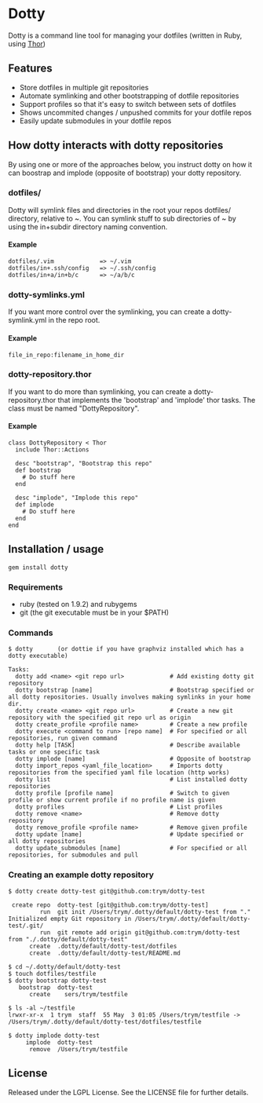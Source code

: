 # Dotty

Dotty is a command line tool for managing your dotfiles (written in Ruby, using [Thor](https://github.com/wycats/thor/))

## Features
* Store dotfiles in multiple git repositories
* Automate symlinking and other bootstrapping of dotfile repositories
* Support profiles so that it's easy to switch between sets of dotfiles
* Shows uncommited changes / unpushed commits for your dotfile repos
* Easily update submodules in your dotfile repos

## How dotty interacts with dotty repositories

By using one or more of the approaches below, you instruct dotty on how it can boostrap and implode (opposite of bootstrap) your dotty repository.

### dotfiles/

Dotty will symlink files and directories in the root your repos dotfiles/ directory, relative to ~.
You can symlink stuff to sub directories of ~ by using the in+subdir directory naming convention.

#### Example

    dotfiles/.vim             => ~/.vim
    dotfiles/in+.ssh/config   => ~/.ssh/config
    dotfiles/in+a/in+b/c      => ~/a/b/c

### dotty-symlinks.yml

If you want more control over the symlinking, you can create a dotty-symlink.yml in the repo root.

#### Example
    
    file_in_repo:filename_in_home_dir

### dotty-repository.thor

If you want to do more than symlinking, you can create a dotty-repository.thor that implements the 'bootstrap' and 'implode' thor tasks.
The class must be named "DottyRepository".

#### Example

    class DottyRepository < Thor
      include Thor::Actions

      desc "bootstrap", "Bootstrap this repo"
      def bootstrap
        # Do stuff here
      end

      desc "implode", "Implode this repo"
      def implode
        # Do stuff here
      end
    end

## Installation / usage

    gem install dotty

### Requirements
* ruby (tested on 1.9.2) and rubygems
* git (the git executable must be in your $PATH)

### Commands

    $ dotty       (or dottie if you have graphviz installed which has a dotty executable)

    Tasks:
      dotty add <name> <git repo url>             # Add existing dotty git repository
      dotty bootstrap [name]                      # Bootstrap specified or all dotty repositories. Usually involves making symlinks in your home dir.
      dotty create <name> <git repo url>          # Create a new git repository with the specified git repo url as origin
      dotty create_profile <profile name>         # Create a new profile
      dotty execute <command to run> [repo name]  # For specified or all repositories, run given command
      dotty help [TASK]                           # Describe available tasks or one specific task
      dotty implode [name]                        # Opposite of bootstrap
      dotty import_repos <yaml_file_location>     # Imports dotty repositories from the specified yaml file location (http works)
      dotty list                                  # List installed dotty repositories
      dotty profile [profile name]                # Switch to given profile or show current profile if no profile name is given
      dotty profiles                              # List profiles
      dotty remove <name>                         # Remove dotty repository
      dotty remove_profile <profile name>         # Remove given profile
      dotty update [name]                         # Update specified or all dotty repositories
      dotty update_submodules [name]              # For specified or all repositories, for submodules and pull

### Creating an example dotty repository

    $ dotty create dotty-test git@github.com:trym/dotty-test

     create repo  dotty-test [git@github.com:trym/dotty-test]
             run  git init /Users/trym/.dotty/default/dotty-test from "."
    Initialized empty Git repository in /Users/trym/.dotty/default/dotty-test/.git/
             run  git remote add origin git@github.com:trym/dotty-test from "./.dotty/default/dotty-test"
          create  .dotty/default/dotty-test/dotfiles
          create  .dotty/default/dotty-test/README.md

    $ cd ~/.dotty/default/dotty-test
    $ touch dotfiles/testfile
    $ dotty bootstrap dotty-test
       bootstrap  dotty-test
          create    sers/trym/testfile

    $ ls -al ~/testfile
    lrwxr-xr-x  1 trym  staff  55 May  3 01:05 /Users/trym/testfile -> /Users/trym/.dotty/default/dotty-test/dotfiles/testfile

    $ dotty implode dotty-test
         implode  dotty-test
          remove  /Users/trym/testfile
 
## License

Released under the LGPL License. See the LICENSE file for further details.


